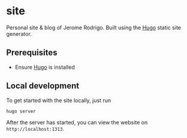 # site

Personal site & blog of Jerome Rodrigo. Built using the [Hugo](https://gohugo.io/) static site generator.

## Prerequisites

- Ensure [Hugo](https://gohugo.io/getting-started/quick-start/#step-1-install-hugo) is installed

## Local development

To get started with the site locally, just run

```
hugo server
```
After the server has started, you can view the website on `http://localhost:1313`.